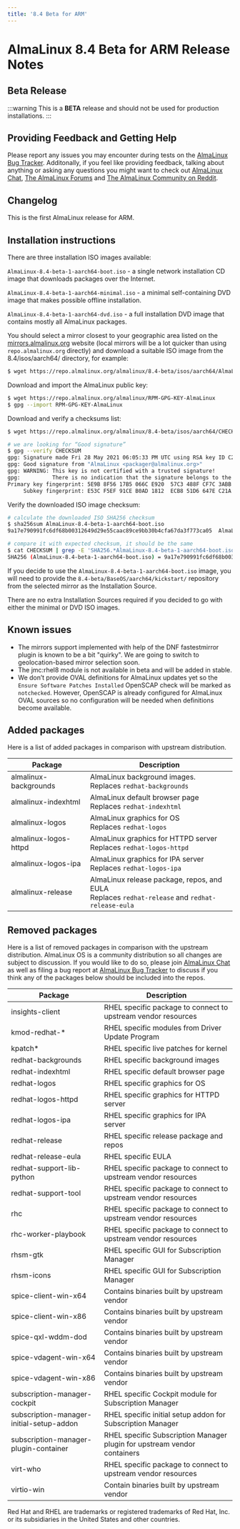 ```yaml
---
title: '8.4 Beta for ARM'
---
```

# AlmaLinux 8.4 Beta for ARM Release Notes

## Beta Release

:::warning
This is a **BETA** release and should not be used for production installations.
:::

## Providing Feedback and Getting Help

Please report any issues you may encounter during tests on the [AlmaLinux Bug Tracker](https://bugs.almalinux.org/). Additonally, if you feel like providing feedback, talking about anything or asking any questions you might want to check out [AlmaLinux Chat](https://chat.almalinux.org/almalinux/), [The AlmaLinux Forums](https://almalinux.discourse.group/) and [The AlmaLinux Community on Reddit](https://reddit.com/r/almalinux).

## Changelog

This is the first AlmaLinux release for ARM.


## Installation instructions

There are three installation ISO images available:

`AlmaLinux-8.4-beta-1-aarch64-boot.iso` - a single network installation CD image
that downloads packages over the Internet.

`AlmaLinux-8.4-beta-1-aarch64-minimal.iso` - a minimal self-containing DVD image
that makes possible offline installation.

`AlmaLinux-8.4-beta-1-aarch64-dvd.iso` - a full installation DVD image that
contains mostly all AlmaLinux packages.

You should select a mirror closest to your geographic area listed on the [mirrors.almalinux.org](https://mirrors.almalinux.org) website (local mirrors will be a lot quicker than using ```repo.almalinux.org``` directly) and download a suitable ISO image from the 8.4/isos/aarch64/ directory, for example:


```bash
$ wget https://repo.almalinux.org/almalinux/8.4-beta/isos/aarch64/AlmaLinux-8.4-beta-1-aarch64-boot.iso
```

Download and import the AlmaLinux public key:

```bash
$ wget https://repo.almalinux.org/almalinux/RPM-GPG-KEY-AlmaLinux
$ gpg --import RPM-GPG-KEY-AlmaLinux
```

Download and verify a checksums list:

```bash
$ wget https://repo.almalinux.org/almalinux/8.4-beta/isos/aarch64/CHECKSUM

# we are looking for “Good signature”
$ gpg --verify CHECKSUM
gpg: Signature made Fri 28 May 2021 06:05:33 PM UTC using RSA key ID C21AD6EA
gpg: Good signature from "AlmaLinux <packager@almalinux.org>"
gpg: WARNING: This key is not certified with a trusted signature!
gpg:          There is no indication that the signature belongs to the owner.
Primary key fingerprint: 5E9B 8F56 17B5 066C E920  57C3 488F CF7C 3ABB 34F8
     Subkey fingerprint: E53C F5EF 91CE B0AD 1812  ECB8 51D6 647E C21A D6EA
```

Verify the downloaded ISO image checksum:

```bash
# calculate the downloaded ISO SHA256 checksum
$ sha256sum AlmaLinux-8.4-beta-1-aarch64-boot.iso
9a17e790991fc6df68b00312649d29e55caac89ce9bb30b4cfa67da3f773ca05  AlmaLinux-8.4-beta-1-aarch64-boot.iso

# compare it with expected checksum, it should be the same
$ cat CHECKSUM | grep -E 'SHA256.*AlmaLinux-8.4-beta-1-aarch64-boot.iso'
SHA256 (AlmaLinux-8.4-beta-1-aarch64-boot.iso) = 9a17e790991fc6df68b00312649d29e55caac89ce9bb30b4cfa67da3f773ca05
```

If you decide to use the `AlmaLinux-8.4-beta-1-aarch64-boot.iso` image, you will
need to provide the `8.4-beta/BaseOS/aarch64/kickstart/` repository from the
selected mirror as the Installation Source.

There are no extra Installation Sources required if you decided to go with
either the minimal or DVD ISO images.


## Known issues

* The mirrors support implemented with help of the DNF fastestmirror plugin is known to be a bit "quirky". We are going to switch to geolocation-based mirror selection soon.
* The jmc:rhel8 module is not available in beta and will be added in stable.
* We don’t provide OVAL definitions for AlmaLinux updates yet so the `Ensure Software Patches Installed` OpenSCAP check will be marked as `notchecked`. However, OpenSCAP is already configured for AlmaLinux OVAL sources so no configuration will be needed when definitions become available.

## Added packages

Here is a list of added packages in comparison with upstream distribution.

| Package | Description |
| --- | --- |
| almalinux-backgrounds | AlmaLinux background images.<br/>Replaces `redhat-backgrounds` |
| almalinux-indexhtml | AlmaLinux default browser page<br/>Replaces `redhat-indexhtml` |
| almalinux-logos | AlmaLinux graphics for OS<br/>Replaces `redhat-logos` |
| almalinux-logos-httpd | AlmaLinux graphics for HTTPD server<br/>Replaces `redhat-logos-httpd` |
| almalinux-logos-ipa | AlmaLinux graphics for IPA server<br/>Replaces `redhat-logos-ipa` |
| almalinux-release | AlmaLinux release package, repos, and EULA<br/>Replaces `redhat-release` and `redhat-release-eula` |

## Removed packages

Here is a list of removed packages in comparison with the upstream distribution. 
AlmaLinux OS is a community distribution so all changes are subject to discussion. If you would like to do so, please join [AlmaLinux Chat](https://chat.almalinux.org/almalinux/channels/engineeringpackaging) as well as filing a bug report at [AlmaLinux Bug Tracker](https://bugs.almalinux.org) to discuss if you think any of the packages below should be included into the repos.

| Package | Description |
| --- | --- |
| insights-client | RHEL specific package to connect to upstream vendor resources |
| kmod-redhat-* | RHEL specific modules from Driver Update Program |
| kpatch* | RHEL specific live patches for kernel |
| redhat-backgrounds | RHEL specific background images |
| redhat-indexhtml | RHEL specific default browser page |
| redhat-logos | RHEL specific graphics for OS |
| redhat-logos-httpd | RHEL specific graphics for HTTPD server |
| redhat-logos-ipa | RHEL specific graphics for IPA server |
| redhat-release | RHEL specific release package and repos |
| redhat-release-eula | RHEL specific EULA |
| redhat-support-lib-python | RHEL specific package to connect to upstream vendor resources |
| redhat-support-tool | RHEL specific package to connect to upstream vendor resources |
| rhc | RHEL specific package to connect to upstream vendor resources |
| rhc-worker-playbook | RHEL specific package to connect to upstream vendor resources |
| rhsm-gtk | RHEL specific GUI for Subscription Manager |
| rhsm-icons | RHEL specific GUI for Subscription Manager |
| spice-client-win-x64 | Contains binaries built by upstream vendor |
| spice-client-win-x86 | Contains binaries built by upstream vendor |
| spice-qxl-wddm-dod | Contains binaries built by upstream vendor |
| spice-vdagent-win-x64 | Contains binaries built by upstream vendor |
| spice-vdagent-win-x86 | Contains binaries built by upstream vendor |
| subscription-manager-cockpit | RHEL specific Cockpit module for Subscription Manager |
| subscription-manager-initial-setup-addon | RHEL specific initial setup addon for Subscription Manager |
| subscription-manager-plugin-container | RHEL specific Subscription Manager plugin for upstream vendor containers |
| virt-who | RHEL specific package to connect to upstream vendor resources |
| virtio-win | Contain binaries built by upstream vendor |

Red Hat and RHEL are trademarks or registered trademarks of Red Hat, Inc. or its subsidiaries in the United States and other countries.
